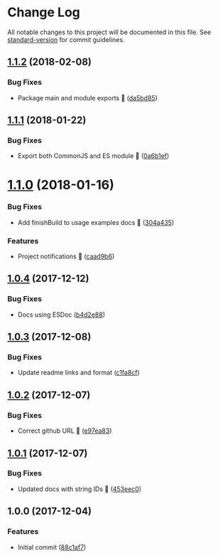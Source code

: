 # Change Log

All notable changes to this project will be documented in this file. See [standard-version](https://github.com/conventional-changelog/standard-version) for commit guidelines.

<a name="1.1.2"></a>
## [1.1.2](https://github.com/viswiz-io/viswiz-nodejs-sdk/compare/v1.1.1...v1.1.2) (2018-02-08)


### Bug Fixes

* Package main and module exports :bug: ([da5bd85](https://github.com/viswiz-io/viswiz-nodejs-sdk/commit/da5bd85))



<a name="1.1.1"></a>
## [1.1.1](https://github.com/viswiz-io/viswiz-nodejs-sdk/compare/v1.1.0...v1.1.1) (2018-01-22)


### Bug Fixes

* Export both CommonJS and ES module :bug: ([0a6b1ef](https://github.com/viswiz-io/viswiz-nodejs-sdk/commit/0a6b1ef))



<a name="1.1.0"></a>
# [1.1.0](https://github.com/viswiz-io/viswiz-nodejs-sdk/compare/v1.0.4...v1.1.0) (2018-01-16)


### Bug Fixes

* Add finishBuild to usage examples docs :memo: ([304a435](https://github.com/viswiz-io/viswiz-nodejs-sdk/commit/304a435))


### Features

* Project notifications :tada: ([caad9b6](https://github.com/viswiz-io/viswiz-nodejs-sdk/commit/caad9b6))



<a name="1.0.4"></a>
## [1.0.4](https://github.com/viswiz-io/viswiz-nodejs-sdk/compare/v1.0.3...v1.0.4) (2017-12-12)


### Bug Fixes

* Docs using ESDoc ([b4d2e88](https://github.com/viswiz-io/viswiz-nodejs-sdk/commit/b4d2e88))



<a name="1.0.3"></a>
## [1.0.3](https://github.com/viswiz-io/viswiz-nodejs-sdk/compare/v1.0.2...v1.0.3) (2017-12-08)


### Bug Fixes

* Update readme links and format ([c1fa8cf](https://github.com/viswiz-io/viswiz-nodejs-sdk/commit/c1fa8cf))



<a name="1.0.2"></a>
## [1.0.2](https://github.com/viswiz-io/viswiz-nodejs-sdk/compare/v1.0.1...v1.0.2) (2017-12-07)


### Bug Fixes

* Correct github URL :bug: ([e97ea83](https://github.com/viswiz-io/viswiz-nodejs-sdk/commit/e97ea83))



<a name="1.0.1"></a>
## [1.0.1](https://github.com/viswiz-io/viswiz-nodejs-sdk/compare/v1.0.0...v1.0.1) (2017-12-07)


### Bug Fixes

* Updated docs with string IDs :twisted_rightwards_arrows: ([453eec0](https://github.com/viswiz-io/viswiz-nodejs-sdk/commit/453eec0))



<a name="1.0.0"></a>
## 1.0.0 (2017-12-04)


### Features

* Initial commit ([88c1af7](https://github.com/viswiz-io/viswiz-nodejs-sdk/commit/88c1af7))
